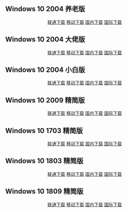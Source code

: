 ## Windows 10 2004 养老版

<p align="center">
    <a class="btn" href="https://download.fuibafuyu.cn/d/123/System/Windows/Lite/Win10-2004-YangLao-210919.iso">联通下载</a>
    <a class="btn" href="https://download.fuibafuyu.cn/d/139/System/Windows/Lite/Win10-2004-YangLao-210919.iso">移动下载</a>
    <a class="btn" rel="noopener noreferrer" href="https://download.fuibafuyu.cn/d/Ali/System/Windows/Lite/Win10-2004-YangLao-210919.iso">国内下载</a>
    <a class="btn" href="https://download.fuibafuyu.cn/d/OD/System/Windows/Lite/Win10-2004-YangLao-210919.iso">国际下载</a>
</p>

## Windows 10 2004 大佬版

<p align="center">
    <a class="btn" href="https://download.fuibafuyu.cn/d/123/System/Windows/Lite/Win10-2004-LAO-ALPHA210120.iso">联通下载</a>
    <a class="btn" href="https://download.fuibafuyu.cn/d/139/System/Windows/Lite/Win10-2004-LAO-ALPHA210120.iso">移动下载</a>
    <a class="btn" rel="noopener noreferrer" href="https://download.fuibafuyu.cn/d/Ali/System/Windows/Lite/Win10-2004-LAO-ALPHA210120.iso">国内下载</a>
    <a class="btn" href="https://download.fuibafuyu.cn/d/OD/System/Windows/Lite/Win10-2004-LAO-ALPHA210120.iso">国际下载</a>
</p>

## Windows 10 2004 小白版

<p align="center">
    <a class="btn" href="https://download.fuibafuyu.cn/d/123/System/Windows/Lite/Win10-2004-BAI-ALPHA210120.iso">联通下载</a>
    <a class="btn" href="https://download.fuibafuyu.cn/d/139/System/Windows/Lite/Win10-2004-BAI-ALPHA210120.iso">移动下载</a>
    <a class="btn" rel="noopener noreferrer" href="https://download.fuibafuyu.cn/d/Ali/System/Windows/Lite/Win10-2004-BAI-ALPHA210120.iso">国内下载</a>
    <a class="btn" href="https://download.fuibafuyu.cn/d/OD/System/Windows/Lite/Win10-2004-BAI-ALPHA210120.iso">国际下载</a>
</p>

## Windows 10 2009 精简版

<p align="center">
    <a class="btn" href="https://download.fuibafuyu.cn/d/123/System/Windows/Lite/Win10-2009-Lite-ALPHA210320.iso">联通下载</a>
    <a class="btn" href="https://download.fuibafuyu.cn/d/139/System/Windows/Lite/Win10-2009-Lite-ALPHA210320.iso">移动下载</a>
    <a class="btn" rel="noopener noreferrer" href="https://download.fuibafuyu.cn/d/Ali/System/Windows/Lite/Win10-2009-Lite-ALPHA210320.iso">国内下载</a>
    <a class="btn" href="https://download.fuibafuyu.cn/d/OD/System/Windows/Lite/Win10-2009-Lite-ALPHA210320.iso">国际下载</a>
</p>

## Windows 10 1703 精简版

<p align="center">
    <a class="btn" href="https://download.fuibafuyu.cn/d/123/System/Windows/Lite/Win10-1703-Lite-ALPHA210206.iso">联通下载</a>
    <a class="btn" href="https://download.fuibafuyu.cn/d/139/System/Windows/Lite/Win10-1703-Lite-ALPHA210206.iso">移动下载</a>
    <a class="btn" rel="noopener noreferrer" href="https://download.fuibafuyu.cn/d/Ali/System/Windows/Lite/Win10-1703-Lite-ALPHA210206.iso">国内下载</a>
    <a class="btn" href="https://download.fuibafuyu.cn/d/OD/System/Windows/Lite/Win10-1703-Lite-ALPHA210206.iso">国际下载</a>
</p>

## Windows 10 1803 精简版

<p align="center">
    <a class="btn" href="https://download.fuibafuyu.cn/d/123/System/Windows/Lite/Win10-1803-Plus-ALPHA210208.iso">联通下载</a>
    <a class="btn" href="https://download.fuibafuyu.cn/d/139/System/Windows/Lite/Win10-1803-Plus-ALPHA210208.iso">移动下载</a>
    <a class="btn" rel="noopener noreferrer" href="https://download.fuibafuyu.cn/d/Ali/System/Windows/Lite/Win10-1803-Plus-ALPHA210208.iso">国内下载</a>
    <a class="btn" href="https://download.fuibafuyu.cn/d/OD/System/Windows/Lite/Win10-1803-Plus-ALPHA210208.iso">国际下载</a>
</p>

## Windows 10 1809 精简版

<p align="center">
    <a class="btn" href="https://download.fuibafuyu.cn/d/123/System/Windows/Lite/Win10-1809-Lite-ALPHA210311.iso">联通下载</a>
    <a class="btn" href="https://download.fuibafuyu.cn/d/139/System/Windows/Lite/Win10-1809-Lite-ALPHA210311.iso">移动下载</a>
    <a class="btn" rel="noopener noreferrer" href="https://download.fuibafuyu.cn/d/Ali/System/Windows/Lite/Win10-1809-Lite-ALPHA210311.iso">国内下载</a>
    <a class="btn" href="https://download.fuibafuyu.cn/d/OD/System/Windows/Lite/Win10-1809-Lite-ALPHA210311.iso">国际下载</a>
</p>